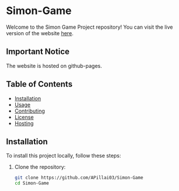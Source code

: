 # Simon-Game    

Welcome to the Simon Game Project repository! You can visit the live version of the website [here](https://apillai03.github.io/Simon-Game/).

## Important Notice

The website is hosted on github-pages.

## Table of Contents

- [Installation](#installation)
- [Usage](#usage)
- [Contributing](#contributing)
- [License](#license)
- [Hosting](#hosting)

## Installation

To install this project locally, follow these steps:

1. Clone the repository:
   ```bash
   git clone https://github.com/APillai03/Simon-Game
   cd Simon-Game